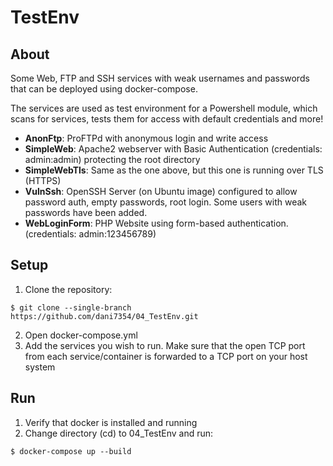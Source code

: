 # TestEnv
## About
Some Web, FTP and SSH services with weak usernames and passwords that can be deployed using docker-compose.

The services are used as test environment for a Powershell module, which scans for services, tests them for access with default credentials and more!
* __AnonFtp__: ProFTPd with anonymous login and write access
* __SimpleWeb__: Apache2 webserver with Basic Authentication (credentials: admin:admin) protecting the root directory
* __SimpleWebTls__: Same as the one above, but this one is running over TLS (HTTPS)
* __VulnSsh__: OpenSSH Server (on Ubuntu image) configured to allow password auth, empty passwords, root login. Some users with weak passwords have been added.
* __WebLoginForm__: PHP Website using form-based authentication. (credentials: admin:123456789)

## Setup
1. Clone the repository:
```
$ git clone --single-branch  https://github.com/dani7354/04_TestEnv.git
```
2. Open docker-compose.yml
3. Add the services you wish to run. Make sure that the open TCP port from each service/container is forwarded to a TCP port on your host system

## Run
1. Verify that docker is installed and running
2. Change directory (cd) to 04_TestEnv and run:
```
$ docker-compose up --build
```


